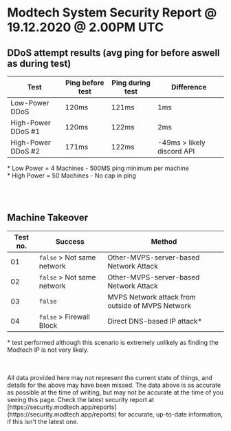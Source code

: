 # Modtech System Security Report @ 19.12.2020 @ 2.00PM UTC

## DDoS attempt results (avg ping for before aswell as during test)

| Test               | Ping before test | Ping during test | Difference                 |
| ------------------ | ---------------- | ---------------- | -------------------------- |
| Low-Power DDoS     | 120ms            | 121ms            | 1ms                        |
| High-Power DDoS #1 | 120ms            | 122ms            | 2ms                        |
| High-Power DDoS #2 | 171ms            | 122ms            | -49ms > likely discord API |

\* Low Power = 4 Machines - 500MS ping minimum per machine<br/> \* High Power = 50 Machines - No cap in ping

<br/>
<br/>

## Machine Takeover

| Test no. | Success                    | Method                                           |
| -------- | -------------------------- | ------------------------------------------------ |
| 01       | `false` > Not same network | Other-MVPS-server-based Network Attack           |
| 02       | `false` > Not same network | Other-MVPS-server-based Network Attack           |
| 03       | `false`                    | MVPS Network attack from outside of MVPS Network |
| 04       | `false` > Firewall Block   | Direct DNS-based IP attack\*                     |

\* test performed although this scenario is extremely unlikely as finding the Modtech IP is not very likely.

<link rel="stylesheet" href="style.css">

<br>
<br>
All data provided here may not represent the current state of things, and details for the above may have been missed.
The data above is as accurate as possible at the time of writing, but may not be accurate at the time of you seeing this page.
Check the latest security report at [https://security.modtech.app/reports](https://security.modtech.app/reports) for accurate, up-to-date information, if this isn't the latest one.
